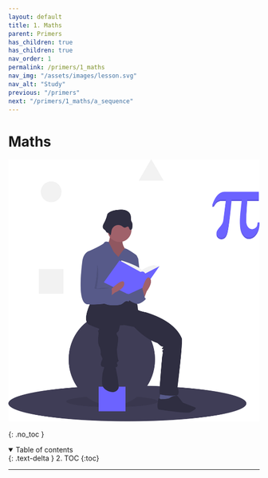 ```yaml
---
layout: default
title: 1. Maths
parent: Primers
has_children: true
has_children: true
nav_order: 1
permalink: /primers/1_maths
nav_img: "/assets/images/lesson.svg"
nav_alt: "Study"
previous: "/primers"
next: "/primers/1_maths/a_sequence"
---
```


# Maths

![Maths](/assets/images/primers/maths.svg)

{: .no_toc }

<details open markdown="block">
  <summary>
    Table of contents
  </summary>
  {: .text-delta }
2. TOC
{:toc}
</details>

---


